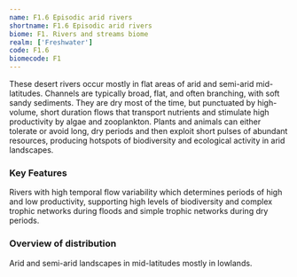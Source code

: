 ```yaml
---
name: F1.6 Episodic arid rivers
shortname: F1.6 Episodic arid rivers
biome: F1. Rivers and streams biome
realm: ['Freshwater']
code: F1.6
biomecode: F1
---
```


These desert rivers occur mostly in flat areas of arid and semi-arid mid-latitudes. Channels are typically broad, flat, and often branching, with soft sandy sediments. They are dry most of the time, but punctuated by high-volume, short duration flows that transport nutrients and stimulate high productivity by algae and zooplankton. Plants and animals can either tolerate or avoid long, dry periods and then exploit short pulses of abundant resources, producing hotspots of biodiversity and ecological activity in arid landscapes.

### Key Features

Rivers with high temporal flow variability which determines periods of high and low productivity, supporting high levels of biodiversity and complex trophic networks during floods and simple trophic networks during dry periods.

### Overview of distribution

Arid and semi-arid landscapes in mid-latitudes mostly in lowlands.
